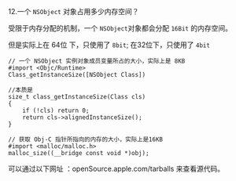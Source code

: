 12.一个 `NSObject` 对象占用多少内存空间？

受限于内存分配的机制，一个 `NSObject`对象都会分配 `16Bit` 的内存空间。

但是实际上在 64位 下，只使用了 `8bit`;
在32位下，只使用了 `4bit`


```objc
// 一个 NSObject 实例对象成员变量所占的大小，实际上是 8KB
#import <Objc/Runtime>
Class_getInstanceSize([NSObject Class])

//本质是
size_t class_getInstanceSize(Class cls)
{
    if (!cls) return 0;
    return cls->alignedInstanceSize();
}
```


```objc
// 获取 Obj-C 指针所指向的内存的大小，实际上是16KB
#import <malloc/malloc.h>
malloc_size((__bridge const void *)obj); 
```

可以通过以下网址 ：openSource.apple.com/tarballs 来查看源代码。
